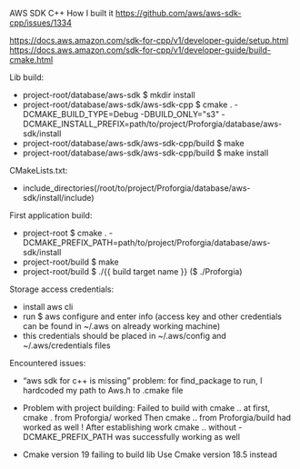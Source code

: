 AWS SDK C++
How I built it
https://github.com/aws/aws-sdk-cpp/issues/1334

https://docs.aws.amazon.com/sdk-for-cpp/v1/developer-guide/setup.html
https://docs.aws.amazon.com/sdk-for-cpp/v1/developer-guide/build-cmake.html

Lib build:
- project-root/database/aws-sdk $ mkdir install
- project-root/database/aws-sdk/aws-sdk-cpp $ cmake . -DCMAKE_BUILD_TYPE=Debug -DBUILD_ONLY="s3"  -DCMAKE_INSTALL_PREFIX=path/to/project/Proforgia/database/aws-sdk/install
- project-root/database/aws-sdk/aws-sdk-cpp/build $ make
- project-root/database/aws-sdk/aws-sdk-cpp/build $ make install

CMakeLists.txt:
- include_directories(/root/to/project/Proforgia/database/aws-sdk/install/include)

First application build:
- project-root $  cmake . -DCMAKE_PREFIX_PATH=path/to/project/Proforgia/database/aws-sdk/install
- project-root/build $  make
- project-root/build $  ./{{ build target name }}  ($ ./Proforgia)

Storage access credentials:
- install aws cli
- run $ aws configure and enter info (access key and other credentials can be found in ~/.aws on already working machine)
- this credentials should be placed in ~/.aws/config and ~/.aws/credentials files



Encountered issues:
- “aws sdk for c++ is missing” problem:
for find_package to run, I hardcoded my path to Aws.h to .cmake file

- Problem with project building:
Failed to build with cmake .. at first, 
cmake . from Proforgia/ worked
Then cmake .. from Proforgia/build had worked as well
! After establishing work cmake .. without -DCMAKE_PREFIX_PATH was successfully working as well

- Cmake version 19 failing to build lib
Use Cmake version 18.5 instead